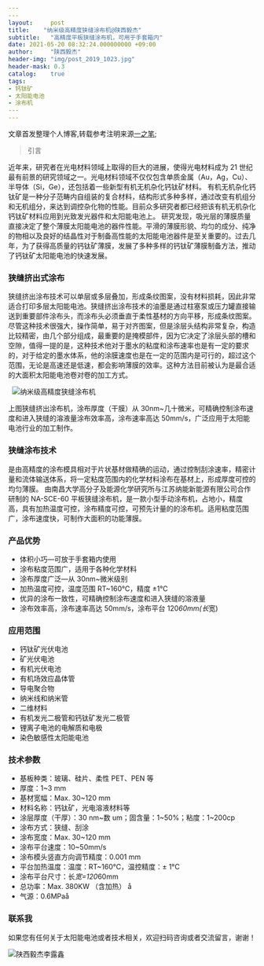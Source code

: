```yaml
---
​---
layout:     post
title:    "纳米级高精度狭缝涂布机@陕西毅杰"
subtitle:   "高精度平板狭缝涂布机，可用于手套箱内"
date: 2021-05-20 08:32:24.000000000 +09:00
author:     "陕西毅杰"
header-img: "img/post_2019_1023.jpg"
header-mask: 0.3
catalog:    true
tags:
- 钙钛矿
- 太阳能电池
- 涂布机
​---
---
```


文章首发整理个人博客,转载参考注明来源[一之笔](https://yizibi.github.io/);

> 引言

近年来，研究者在光电材料领域上取得的巨大的进展，使得光电材料成为 21 世纪最有前景的研究领域之一。光电材料领域不仅仅包含单质金属（Au，Ag，Cu）、半导体（Si，Ge），还包括着一些新型有机无机杂化钙钛矿材料。
有机无机杂化钙钛矿是一种分子范畴内自组装的复合材料，结构形式多种多样，通过改变有机组分和无机组分，来达到调控杂化物的性能。目前众多研究者都已经把该有机无机杂化钙钛矿材料应用到光致发光器件和太阳能电池上。
研究发现，吸光层的薄膜质量直接决定了整个薄膜太阳能电池的器件性能。平滑的薄膜形貌、均匀的成分、纯净的物相以及良好的结晶性对于制备高性能的太阳能电池器件是至关重要的。过去几年，为了获得高质量的钙钛矿薄膜，发展了多种多样的钙钛矿薄膜制备方法，推动了钙钛矿太阳能电池的快速发展。

### 狭缝挤出式涂布

狭缝挤出涂布技术可以单层或多层叠加，形成条纹图案，没有材料损耗，因此非常适合打印多层太阳能电池。狭缝挤出涂布技术的油墨是通过柱塞泵或压力罐直接输送到重要部件涂布头，而涂布头必须垂直于柔性基材的方向平移，形成条纹图案。尽管这种技术很强大，操作简单，易于对齐图案，但是涂层头结构非常复杂，构造比较精密，由几个部分组成，最重要的是掩模部件，因为它决定了涂层头部的槽和空隙，值得一提的是，这种技术他对于墨水的粘度和涂布速率也是有一定的要求的，对于给定的墨水体系，他的涂膜速度也是在一定的范围内是可行的，超过这个范围，无论是高速还是低速，都会影响薄膜的效率。这种方法目前被认为是最合适的大面积太阳能电池卷对卷的加工方式。

​  ![纳米级高精度狭缝涂布机](http://yizhibi.6chemical.com/1625825109.png)

上图狭缝挤出涂布机，涂布厚度（干膜）从 30nm~几十微米，可精确控制涂布速度和进入狭缝的溶液量涂布效率高，涂布速率高达 50mm/s，广泛应用于太阳能电池行业的加工制作。

### 狭缝涂布技术

是由高精度的涂布模具相对于片状基材做精确的运动，通过控制刮涂速率，精密计量和流体输送体系，将一定粘度范围内的化学材料涂布在基材上，形成厚度可控的均匀薄膜。
由南昌大学高分子及能源化学研究所与江苏纳能新能源有限公司合作研制的 NA-SCE-60 平板狭缝涂布机，是一款小型手动涂布机，占地小，精度高，具有加热温度可控，涂布精度可控，可预先计量的的涂布机。适用粘度范围广，涂布速度快，可制作大面积的功能薄膜。

### 产品优势

- 体积小巧—可放于手套箱内使用
- 涂布粘度范围广，适用于各种化学材料
- 涂布厚度广泛—从 30nm~微米级别
- 加热温度可控，温度范围 RT~160℃，精度 ±1℃
- 优异的涂布一致性，可精确控制涂布速度和进入狭缝的溶液量
- 涂布效率高，涂布速率高达 50mm/s，涂布平台 120*60mm(长*宽)

### 应用范围

- 钙钛矿光伏电池
- 矿光伏电池
- 有机光伏电池
- 有机场效应晶体管
- 导电聚合物
- 纳米线和纳米管
- 二维材料
- 有机发光二极管和钙钛矿发光二极管
- 锂离子电池的电解质和电极
- 染色敏感性太阳能电池

### 技术参数

- 基板种类：玻璃、硅片、柔性 PET、PEN 等
- 厚度：1~3 mm
- 基材宽幅：Max. 30~120 mm
- 材料名称：钙钛矿，光电溶液材料等
- 涂层厚度（干厚）：30 nm~数 um；固含量：1~50%；粘度：1~200cp
- 涂布方式：狭缝、刮涂
- 涂布宽度：Max. 30~120 mm
- 涂布平台速度：10~50mm/s
- 涂布模头竖直方向调节精度：0.001 mm
- 平台加热温度：温度：RT~160℃，温控精度：± 1°C
- 涂布平台尺寸：长*宽=120*60mm
- 总功率：Max. 380KW （含加热） å
- 气源：0.6MPaå

### 联系我

如果您有任何关于太阳能电池或者技术相关，欢迎扫码咨询或者交流留言，谢谢！

![陕西毅杰李露鑫](http://yizhibi.6chemical.com/1625825171.png?imageMogr2/thumbnail/!70p)
